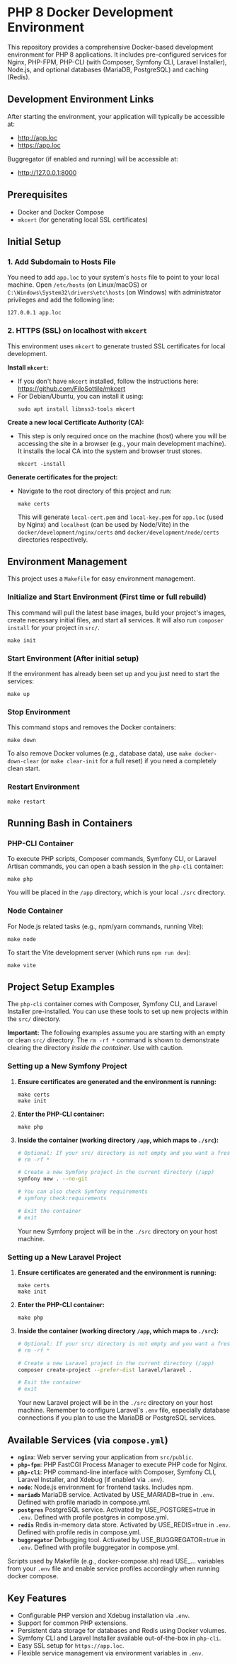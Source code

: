 # PHP 8 Docker Development Environment

This repository provides a comprehensive Docker-based development environment for PHP 8 applications. It includes pre-configured services for Nginx, PHP-FPM, PHP-CLI (with Composer, Symfony CLI, Laravel Installer), Node.js, and optional databases (MariaDB, PostgreSQL) and caching (Redis).

## Development Environment Links

After starting the environment, your application will typically be accessible at:
- http://app.loc
- https://app.loc

Buggregator (if enabled and running) will be accessible at:
- http://127.0.0.1:8000

## Prerequisites

- Docker and Docker Compose
- `mkcert` (for generating local SSL certificates)

## Initial Setup

### 1. Add Subdomain to Hosts File

You need to add `app.loc` to your system's `hosts` file to point to your local machine.
Open `/etc/hosts` (on Linux/macOS) or `C:\Windows\System32\drivers\etc\hosts` (on Windows) with administrator privileges and add the following line:

```shell
127.0.0.1 app.loc
```

### 2. HTTPS (SSL) on localhost with `mkcert`

This environment uses `mkcert` to generate trusted SSL certificates for local development.

**Install `mkcert`:**
- If you don't have `mkcert` installed, follow the instructions here: https://github.com/FiloSottile/mkcert
- For Debian/Ubuntu, you can install it using:
  ```shell
  sudo apt install libnss3-tools mkcert
  ```

**Create a new local Certificate Authority (CA):**
- This step is only required once on the machine (host) where you will be accessing the site in a browser (e.g., your main development machine). It installs the local CA into the system and browser trust stores.
  ```shell
  mkcert -install
  ```

**Generate certificates for the project:**
- Navigate to the root directory of this project and run:
  ```shell
  make certs
  ```
  This will generate `local-cert.pem` and `local-key.pem` for `app.loc` (used by Nginx) and `localhost` (can be used by Node/Vite) in the `docker/development/nginx/certs` and `docker/development/node/certs` directories respectively.

## Environment Management

This project uses a `Makefile` for easy environment management.

### Initialize and Start Environment (First time or full rebuild)

This command will pull the latest base images, build your project's images, create necessary initial files, and start all services. It will also run `composer install` for your project in `src/`.

```shell
make init
```

### Start Environment (After initial setup)

If the environment has already been set up and you just need to start the services:

```shell
make up
```

### Stop Environment

This command stops and removes the Docker containers:

```shell
make down
```
To also remove Docker volumes (e.g., database data), use `make docker-down-clear` (or `make clear-init` for a full reset) if you need a completely clean start.

### Restart Environment

```shell
make restart
```

## Running Bash in Containers

### PHP-CLI Container

To execute PHP scripts, Composer commands, Symfony CLI, or Laravel Artisan commands, you can open a bash session in the `php-cli` container:

```shell
make php
```
You will be placed in the `/app` directory, which is your local `./src` directory.

### Node Container

For Node.js related tasks (e.g., npm/yarn commands, running Vite):

```shell
make node
```
To start the Vite development server (which runs `npm run dev`):
```shell
make vite
```

## Project Setup Examples

The `php-cli` container comes with Composer, Symfony CLI, and Laravel Installer pre-installed. You can use these tools to set up new projects within the `src/` directory.

**Important:** The following examples assume you are starting with an empty or clean `src/` directory. The `rm -rf *` command is shown to demonstrate clearing the directory *inside the container*. Use with caution.

### Setting up a New Symfony Project

1.  **Ensure certificates are generated and the environment is running:**
    ```shell
    make certs
    make init
    ```

2.  **Enter the PHP-CLI container:**
    ```shell
    make php
    ```

3.  **Inside the container (working directory `/app`, which maps to `./src`):**
    ```bash
    # Optional: If your src/ directory is not empty and you want a fresh start
    # rm -rf *

    # Create a new Symfony project in the current directory (/app)
    symfony new . --no-git

    # You can also check Symfony requirements
    # symfony check:requirements

    # Exit the container
    # exit
    ```
    Your new Symfony project will be in the `./src` directory on your host machine.

### Setting up a New Laravel Project

1.  **Ensure certificates are generated and the environment is running:**
    ```shell
    make certs
    make init
    ```

2.  **Enter the PHP-CLI container:**
    ```shell
    make php
    ```

3.  **Inside the container (working directory `/app`, which maps to `./src`):**
    ```bash
    # Optional: If your src/ directory is not empty and you want a fresh start
    # rm -rf *

    # Create a new Laravel project in the current directory (/app)
    composer create-project --prefer-dist laravel/laravel .

    # Exit the container
    # exit
    ```
    Your new Laravel project will be in the `./src` directory on your host machine. Remember to configure Laravel's `.env` file, especially database connections if you plan to use the MariaDB or PostgreSQL services.

## Available Services (via `compose.yml`)

-   **`nginx`**: Web server serving your application from `src/public`.
-   **`php-fpm`**: PHP FastCGI Process Manager to execute PHP code for Nginx.
-   **`php-cli`**: PHP command-line interface with Composer, Symfony CLI, Laravel Installer, and Xdebug (if enabled via `.env`).
-   **`node`**: Node.js environment for frontend tasks. Includes npm.
-   **`mariadb`** MariaDB service. Activated by USE_MARIADB=true in `.env`. Defined with profile mariadb in compose.yml.
-   **`postgres`** PostgreSQL service. Activated by USE_POSTGRES=true in `.env`. Defined with profile postgres in compose.yml.
-   **`redis`**  Redis in-memory data store. Activated by USE_REDIS=true in `.env`. Defined with profile redis in compose.yml.
-   **`buggregator`** Debugging tool. Activated by USE_BUGGREGATOR=true in `.env`. Defined with profile buggregator in compose.yml.

Scripts used by Makefile (e.g., docker-compose.sh) read USE_... variables from your `.env` file and enable service profiles accordingly when running docker compose.

## Key Features

-   Configurable PHP version and Xdebug installation via `.env`.
-   Support for common PHP extensions.
-   Persistent data storage for databases and Redis using Docker volumes.
-   Symfony CLI and Laravel Installer available out-of-the-box in `php-cli`.
-   Easy SSL setup for `https://app.loc`.
-   Flexible service management via environment variables in `.env`.
```